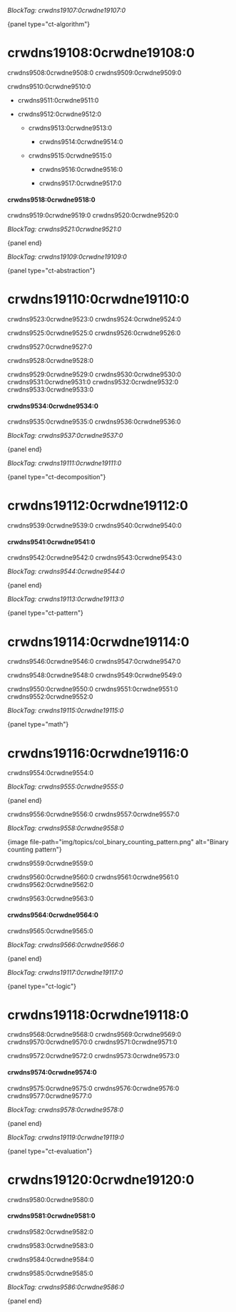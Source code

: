 *BlockTag: crwdns19107:0crwdne19107:0*

{panel type="ct-algorithm"}

# crwdns19108:0crwdne19108:0

crwdns9508:0crwdne9508:0 crwdns9509:0crwdne9509:0

crwdns9510:0crwdne9510:0

- crwdns9511:0crwdne9511:0

- crwdns9512:0crwdne9512:0
    
    - crwdns9513:0crwdne9513:0
        
        - crwdns9514:0crwdne9514:0 
    
    - crwdns9515:0crwdne9515:0
        
        - crwdns9516:0crwdne9516:0
        
        - crwdns9517:0crwdne9517:0

#### crwdns9518:0crwdne9518:0

crwdns9519:0crwdne9519:0 crwdns9520:0crwdne9520:0

*BlockTag: crwdns9521:0crwdne9521:0*

{panel end}

*BlockTag: crwdns19109:0crwdne19109:0*

{panel type="ct-abstraction"}

# crwdns19110:0crwdne19110:0

crwdns9523:0crwdne9523:0 crwdns9524:0crwdne9524:0

crwdns9525:0crwdne9525:0 crwdns9526:0crwdne9526:0

crwdns9527:0crwdne9527:0

crwdns9528:0crwdne9528:0

crwdns9529:0crwdne9529:0 crwdns9530:0crwdne9530:0 crwdns9531:0crwdne9531:0 crwdns9532:0crwdne9532:0 crwdns9533:0crwdne9533:0

#### crwdns9534:0crwdne9534:0

crwdns9535:0crwdne9535:0 crwdns9536:0crwdne9536:0

*BlockTag: crwdns9537:0crwdne9537:0*

{panel end}

*BlockTag: crwdns19111:0crwdne19111:0*

{panel type="ct-decomposition"}

# crwdns19112:0crwdne19112:0

crwdns9539:0crwdne9539:0 crwdns9540:0crwdne9540:0

#### crwdns9541:0crwdne9541:0

crwdns9542:0crwdne9542:0 crwdns9543:0crwdne9543:0

*BlockTag: crwdns9544:0crwdne9544:0*

{panel end}

*BlockTag: crwdns19113:0crwdne19113:0*

{panel type="ct-pattern"}

# crwdns19114:0crwdne19114:0

crwdns9546:0crwdne9546:0 crwdns9547:0crwdne9547:0

crwdns9548:0crwdne9548:0 crwdns9549:0crwdne9549:0

crwdns9550:0crwdne9550:0 crwdns9551:0crwdne9551:0 crwdns9552:0crwdne9552:0

*BlockTag: crwdns19115:0crwdne19115:0*

{panel type="math"}

# crwdns19116:0crwdne19116:0

crwdns9554:0crwdne9554:0

*BlockTag: crwdns9555:0crwdne9555:0*

{panel end}

crwdns9556:0crwdne9556:0 crwdns9557:0crwdne9557:0

*BlockTag: crwdns9558:0crwdne9558:0*

{image file-path="img/topics/col_binary_counting_pattern.png" alt="Binary counting pattern"}

crwdns9559:0crwdne9559:0

crwdns9560:0crwdne9560:0 crwdns9561:0crwdne9561:0 crwdns9562:0crwdne9562:0

crwdns9563:0crwdne9563:0

#### crwdns9564:0crwdne9564:0

crwdns9565:0crwdne9565:0

*BlockTag: crwdns9566:0crwdne9566:0*

{panel end}

*BlockTag: crwdns19117:0crwdne19117:0*

{panel type="ct-logic"}

# crwdns19118:0crwdne19118:0

crwdns9568:0crwdne9568:0 crwdns9569:0crwdne9569:0 crwdns9570:0crwdne9570:0 crwdns9571:0crwdne9571:0

crwdns9572:0crwdne9572:0 crwdns9573:0crwdne9573:0

#### crwdns9574:0crwdne9574:0

crwdns9575:0crwdne9575:0 crwdns9576:0crwdne9576:0 crwdns9577:0crwdne9577:0

*BlockTag: crwdns9578:0crwdne9578:0*

{panel end}

*BlockTag: crwdns19119:0crwdne19119:0*

{panel type="ct-evaluation"}

# crwdns19120:0crwdne19120:0

crwdns9580:0crwdne9580:0

#### crwdns9581:0crwdne9581:0

crwdns9582:0crwdne9582:0

crwdns9583:0crwdne9583:0

crwdns9584:0crwdne9584:0

crwdns9585:0crwdne9585:0

*BlockTag: crwdns9586:0crwdne9586:0*

{panel end}